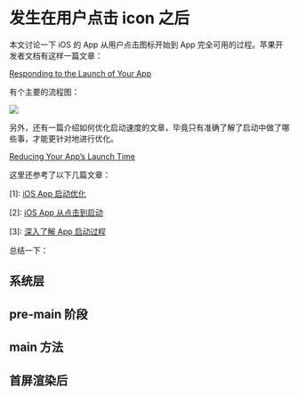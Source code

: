 # 发生在用户点击 icon 之后


本文讨论一下 iOS 的 App 从用户点击图标开始到 App 完全可用的过程。苹果开发者文档有这样一篇文章：

[Responding to the Launch of Your App](https://developer.apple.com/documentation/uikit/app_and_environment/responding_to_the_launch_of_your_app?language=objc)

有个主要的流程图：

![](https://ryder-1252249141.cos.ap-shanghai.myqcloud.com/uPic/2021-12-28-GZXEUO.jpg)

另外，还有一篇介绍如何优化启动速度的文章，毕竟只有准确了解了启动中做了哪些事，才能更针对地进行优化。

[Reducing Your App’s Launch Time](https://developer.apple.com/documentation/xcode/reducing-your-app-s-launch-time)

这里还参考了以下几篇文章：

[1]: [iOS App 启动优化](https://www.jianshu.com/p/024b3d847fe0)

[2]: [iOS App 从点击到启动](https://www.jianshu.com/p/231b1cebf477)

[3]: [深入了解 App 启动过程](https://www.jianshu.com/p/e7a9e14205ac)

总结一下：

## 系统层

## pre-main 阶段

## main 方法

## 首屏渲染后


